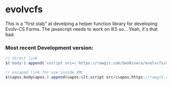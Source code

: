 # evolvcfs

This is a "first stab" at develping a helper function library for developing Evolv-CS Forms.
The javascript needs to work on IE5 so... Yeah, it's that bad.

### Most recent Development version:
```javascript
// direct link
$('body').append('<script src=\'https://rawgit.com/GeoRivera/evolvcfs/dev/lib/evolvcfs.js\'></script>');

// escaped link for use inside XML
$(&apos;body&apos;).append(&apos;&lt;script src=\&apos;https://rawgit.com/GeoRivera/evolvcfs/dev/lib/evolvcfs.js\&apos;&gt;&lt;/script&gt;&apos;);
```
